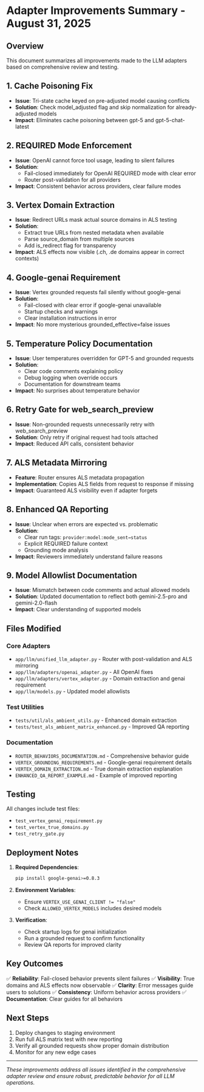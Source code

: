 # Adapter Improvements Summary - August 31, 2025

## Overview
This document summarizes all improvements made to the LLM adapters based on comprehensive review and testing.

## 1. Cache Poisoning Fix
- **Issue**: Tri-state cache keyed on pre-adjusted model causing conflicts
- **Solution**: Check model_adjusted flag and skip normalization for already-adjusted models
- **Impact**: Eliminates cache poisoning between gpt-5 and gpt-5-chat-latest

## 2. REQUIRED Mode Enforcement
- **Issue**: OpenAI cannot force tool usage, leading to silent failures
- **Solution**: 
  - Fail-closed immediately for OpenAI REQUIRED mode with clear error
  - Router post-validation for all providers
- **Impact**: Consistent behavior across providers, clear failure modes

## 3. Vertex Domain Extraction
- **Issue**: Redirect URLs mask actual source domains in ALS testing
- **Solution**: 
  - Extract true URLs from nested metadata when available
  - Parse source_domain from multiple sources
  - Add is_redirect flag for transparency
- **Impact**: ALS effects now visible (.ch, .de domains appear in correct contexts)

## 4. Google-genai Requirement
- **Issue**: Vertex grounded requests fail silently without google-genai
- **Solution**: 
  - Fail-closed with clear error if google-genai unavailable
  - Startup checks and warnings
  - Clear installation instructions in error
- **Impact**: No more mysterious grounded_effective=false issues

## 5. Temperature Policy Documentation
- **Issue**: User temperatures overridden for GPT-5 and grounded requests
- **Solution**: 
  - Clear code comments explaining policy
  - Debug logging when override occurs
  - Documentation for downstream teams
- **Impact**: No surprises about temperature behavior

## 6. Retry Gate for web_search_preview
- **Issue**: Non-grounded requests unnecessarily retry with web_search_preview
- **Solution**: Only retry if original request had tools attached
- **Impact**: Reduced API calls, consistent behavior

## 7. ALS Metadata Mirroring
- **Feature**: Router ensures ALS metadata propagation
- **Implementation**: Copies ALS fields from request to response if missing
- **Impact**: Guaranteed ALS visibility even if adapter forgets

## 8. Enhanced QA Reporting
- **Issue**: Unclear when errors are expected vs. problematic
- **Solution**: 
  - Clear run tags: `provider:model:mode_sent→status`
  - Explicit REQUIRED failure context
  - Grounding mode analysis
- **Impact**: Reviewers immediately understand failure reasons

## 9. Model Allowlist Documentation
- **Issue**: Mismatch between code comments and actual allowed models
- **Solution**: Updated documentation to reflect both gemini-2.5-pro and gemini-2.0-flash
- **Impact**: Clear understanding of supported models

## Files Modified

### Core Adapters
- `app/llm/unified_llm_adapter.py` - Router with post-validation and ALS mirroring
- `app/llm/adapters/openai_adapter.py` - All OpenAI fixes
- `app/llm/adapters/vertex_adapter.py` - Domain extraction and genai requirement
- `app/llm/models.py` - Updated model allowlists

### Test Utilities
- `tests/util/als_ambient_utils.py` - Enhanced domain extraction
- `tests/test_als_ambient_matrix_enhanced.py` - Improved QA reporting

### Documentation
- `ROUTER_BEHAVIORS_DOCUMENTATION.md` - Comprehensive behavior guide
- `VERTEX_GROUNDING_REQUIREMENTS.md` - Google-genai requirement details
- `VERTEX_DOMAIN_EXTRACTION.md` - True domain extraction explanation
- `ENHANCED_QA_REPORT_EXAMPLE.md` - Example of improved reporting

## Testing

All changes include test files:
- `test_vertex_genai_requirement.py`
- `test_vertex_true_domains.py`
- `test_retry_gate.py`

## Deployment Notes

1. **Required Dependencies**:
   ```bash
   pip install google-genai>=0.8.3
   ```

2. **Environment Variables**:
   - Ensure `VERTEX_USE_GENAI_CLIENT != "false"`
   - Check `ALLOWED_VERTEX_MODELS` includes desired models

3. **Verification**:
   - Check startup logs for genai initialization
   - Run a grounded request to confirm functionality
   - Review QA reports for improved clarity

## Key Outcomes

✅ **Reliability**: Fail-closed behavior prevents silent failures
✅ **Visibility**: True domains and ALS effects now observable
✅ **Clarity**: Error messages guide users to solutions
✅ **Consistency**: Uniform behavior across providers
✅ **Documentation**: Clear guides for all behaviors

## Next Steps

1. Deploy changes to staging environment
2. Run full ALS matrix test with new reporting
3. Verify all grounded requests show proper domain distribution
4. Monitor for any new edge cases

---

*These improvements address all issues identified in the comprehensive adapter review and ensure robust, predictable behavior for all LLM operations.*